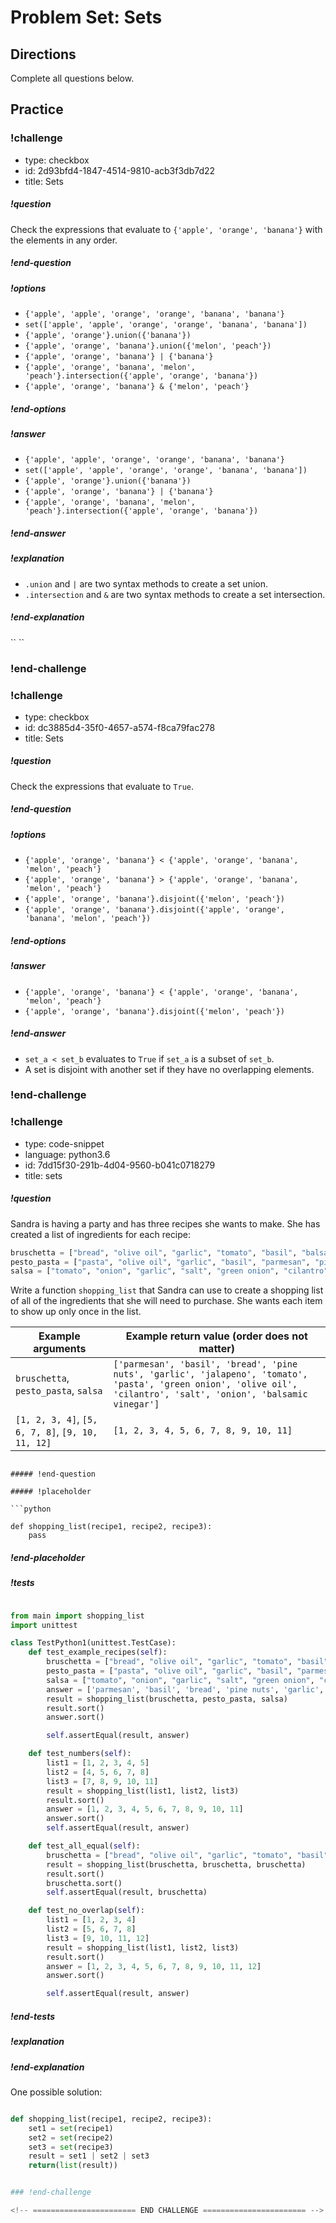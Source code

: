# Problem Set: Sets

## Directions

Complete all questions below.

## Practice

<!-- >>>>>>>>>>>>>>>>>>>>>> BEGIN CHALLENGE >>>>>>>>>>>>>>>>>>>>>> -->
<!-- Replace everything in square brackets [] and remove brackets  -->

### !challenge

* type: checkbox
* id: 2d93bfd4-1847-4514-9810-acb3f3db7d22
* title: Sets
<!-- * points: [1] (optional, the number of points for scoring as a checkpoint) -->
<!-- * topics: [python, pandas] (optional the topics for analyzing points) -->

##### !question

Check the expressions that evaluate to `{'apple', 'orange', 'banana'}` with the elements in any order.

##### !end-question

##### !options

* ```{'apple', 'apple', 'orange', 'orange', 'banana', 'banana'}```
* ```set(['apple', 'apple', 'orange', 'orange', 'banana', 'banana'])```
* ```{'apple', 'orange'}.union({'banana'})```
* ```{'apple', 'orange', 'banana'}.union({'melon', 'peach'})```
* ```{'apple', 'orange', 'banana'} | {'banana'}```
* ```{'apple', 'orange', 'banana', 'melon', 'peach'}.intersection({'apple', 'orange', 'banana'})```
* ```{'apple', 'orange', 'banana'} & {'melon', 'peach'}```

##### !end-options

##### !answer

* ```{'apple', 'apple', 'orange', 'orange', 'banana', 'banana'}```
* ```set(['apple', 'apple', 'orange', 'orange', 'banana', 'banana'])```
* ```{'apple', 'orange'}.union({'banana'})```
* ```{'apple', 'orange', 'banana'} | {'banana'}```
* ```{'apple', 'orange', 'banana', 'melon', 'peach'}.intersection({'apple', 'orange', 'banana'})```

##### !end-answer

##### !explanation

* `.union` and `|` are two syntax methods to create a set union.
* `.intersection` and `&` are two syntax methods to create a set intersection.

##### !end-explanation
<!-- !explanation - !end-explanation (markdown, students can see after answering correctly) -->``

<!-- other optional sections -->
<!-- !hint - !end-hint (markdown, hidden, students click to view) -->
<!-- !rubric - !end-rubric (markdown, instructors can see while scoring a checkpoint) -->
<!-- !explanation - !end-explanation (markdown, students can see after answering correctly) -->``

### !end-challenge

<!-- ======================= END CHALLENGE ======================= -->

<!-- >>>>>>>>>>>>>>>>>>>>>> BEGIN CHALLENGE >>>>>>>>>>>>>>>>>>>>>> -->
<!-- Replace everything in square brackets [] and remove brackets  -->

### !challenge

* type: checkbox
* id: dc3885d4-35f0-4657-a574-f8ca79fac278
* title: Sets
<!-- * points: [1] (optional, the number of points for scoring as a checkpoint) -->
<!-- * topics: [python, pandas] (optional the topics for analyzing points) -->

##### !question

Check the expressions that evaluate to `True`.

##### !end-question

##### !options

* `{'apple', 'orange', 'banana'} < {'apple', 'orange', 'banana', 'melon', 'peach'} `
* `{'apple', 'orange', 'banana'} > {'apple', 'orange', 'banana', 'melon', 'peach'} `
* `{'apple', 'orange', 'banana'}.disjoint({'melon', 'peach'})`
* `{'apple', 'orange', 'banana'}.disjoint({'apple', 'orange', 'banana', 'melon', 'peach'})`

##### !end-options

##### !answer

* `{'apple', 'orange', 'banana'} < {'apple', 'orange', 'banana', 'melon', 'peach'} `
* `{'apple', 'orange', 'banana'}.disjoint({'melon', 'peach'})`

##### !end-answer

* `set_a < set_b` evaluates to `True` if `set_a` is a subset of `set_b`.
* A set is disjoint with another set if they have no overlapping elements.


### !end-challenge

<!-- ======================= END CHALLENGE ======================= -->

<!-- >>>>>>>>>>>>>>>>>>>>>> BEGIN CHALLENGE >>>>>>>>>>>>>>>>>>>>>> -->

### !challenge

* type: code-snippet
* language: python3.6
* id: 7dd15f30-291b-4d04-9560-b041c0718279
* title: sets

##### !question

Sandra is having a party and has three recipes she wants to make.  She has created a list of ingredients for each recipe:  

```python
bruschetta = ["bread", "olive oil", "garlic", "tomato", "basil", "balsamic vinegar", "salt"]
pesto_pasta = ["pasta", "olive oil", "garlic", "basil", "parmesan", "pine nuts"]
salsa = ["tomato", "onion", "garlic", "salt", "green onion", "cilantro", "jalapeno"]
```  

Write a function `shopping_list` that Sandra can use to create a shopping list of all of the ingredients that she will need to purchase.  She wants each item to show up only once in the list.  

| Example arguments | Example return value (order does not matter) |
| ----------------- | -------------------- |
| `bruschetta`, `pesto_pasta`, `salsa`              | `['parmesan', 'basil', 'bread', 'pine nuts', 'garlic', 'jalapeno', 'tomato', 'pasta', 'green onion', 'olive oil', 'cilantro', 'salt', 'onion', 'balsamic vinegar']`                |
| `[1, 2, 3, 4]`, `[5, 6, 7, 8]`, `[9, 10, 11, 12]`              | `[1, 2, 3, 4, 5, 6, 7, 8, 9, 10, 11]`                  |

```

##### !end-question

##### !placeholder

```python

def shopping_list(recipe1, recipe2, recipe3):
    pass

```

##### !end-placeholder

##### !tests
```python

from main import shopping_list
import unittest

class TestPython1(unittest.TestCase):
    def test_example_recipes(self):
        bruschetta = ["bread", "olive oil", "garlic", "tomato", "basil", "balsamic vinegar", "salt"]
        pesto_pasta = ["pasta", "olive oil", "garlic", "basil", "parmesan", "pine nuts"]
        salsa = ["tomato", "onion", "garlic", "salt", "green onion", "cilantro", "jalapeno"]
        answer = ['parmesan', 'basil', 'bread', 'pine nuts', 'garlic', 'jalapeno', 'tomato', 'pasta', 'green onion', 'olive oil', 'cilantro', 'salt', 'onion', 'balsamic vinegar']
        result = shopping_list(bruschetta, pesto_pasta, salsa)
        result.sort()
        answer.sort()

        self.assertEqual(result, answer)

    def test_numbers(self):
        list1 = [1, 2, 3, 4, 5]
        list2 = [4, 5, 6, 7, 8]
        list3 = [7, 8, 9, 10, 11]
        result = shopping_list(list1, list2, list3)
        result.sort()
        answer = [1, 2, 3, 4, 5, 6, 7, 8, 9, 10, 11]
        answer.sort()
        self.assertEqual(result, answer)

    def test_all_equal(self):
        bruschetta = ["bread", "olive oil", "garlic", "tomato", "basil", "balsamic vinegar", "salt"]
        result = shopping_list(bruschetta, bruschetta, bruschetta)
        result.sort()
        bruschetta.sort()
        self.assertEqual(result, bruschetta)

    def test_no_overlap(self):
        list1 = [1, 2, 3, 4]
        list2 = [5, 6, 7, 8]
        list3 = [9, 10, 11, 12]
        result = shopping_list(list1, list2, list3)
        result.sort()
        answer = [1, 2, 3, 4, 5, 6, 7, 8, 9, 10, 11, 12]
        answer.sort()

        self.assertEqual(result, answer)

```
##### !end-tests

<!--optional-->
##### !explanation

##### !end-explanation

One possible solution:
```python

def shopping_list(recipe1, recipe2, recipe3):
    set1 = set(recipe1)
    set2 = set(recipe2)
    set3 = set(recipe3)
    result = set1 | set2 | set3
    return(list(result))


### !end-challenge

<!-- ======================= END CHALLENGE ======================= -->
